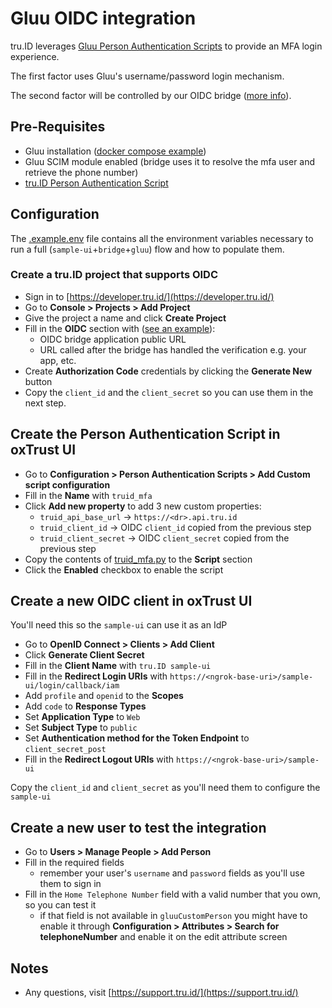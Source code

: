 # Gluu OIDC integration

tru.ID leverages [Gluu Person Authentication Scripts](https://gluu.org/docs/gluu-server/4.4/admin-guide/custom-script/#person-authentication)
to provide an MFA login experience.

The first factor uses Gluu's username/password login mechanism.

The second factor will be controlled by our OIDC bridge ([more info](../bridge/README.md)).

## Pre-Requisites

* Gluu installation ([docker compose example](https://gluu.org/docs/gluu-server/4.4/installation-guide/install-docker/))
* Gluu SCIM module enabled (bridge uses it to resolve the mfa user and retrieve the phone number)
* [tru.ID Person Authentication Script](./truid_mfa.py)

## Configuration

The [.example.env](./.example.env) file contains all the environment variables necessary to run a
full (`sample-ui`+`bridge`+`gluu`) flow and how to populate them.

### Create a tru.ID project that supports OIDC

- Sign in to [https://developer.tru.id/](https://developer.tru.id/)
- Go to **Console > Projects > Add Project**
- Give the project a name and click **Create Project**
- Fill in the **OIDC** section with ([see an example](../bridge/README.md)):
    - OIDC bridge application public URL
    - URL called after the bridge has handled the verification e.g. your app, etc.
- Create **Authorization Code** credentials by clicking the **Generate New** button
- Copy the `client_id` and the `client_secret` so you can use them in the next step.

## Create the Person Authentication Script in oxTrust UI

- Go to **Configuration > Person Authentication Scripts > Add Custom script configuration**
- Fill in the **Name** with `truid_mfa`
- Click **Add new property** to add 3 new custom properties:
    - `truid_api_base_url` -> `https://<dr>.api.tru.id`
    - `truid_client_id` -> OIDC `client_id` copied from the previous step
    - `truid_client_secret` -> OIDC `client_secret` copied from the previous step
- Copy the contents of [truid_mfa.py](./truid_mfa.py) to the **Script** section
- Click the **Enabled** checkbox to enable the script

## Create a new OIDC client in oxTrust UI

You'll need this so the `sample-ui` can use it as an IdP

* Go to **OpenID Connect > Clients > Add Client**
* Click **Generate Client Secret**
* Fill in the **Client Name** with `tru.ID sample-ui`
* Fill in the **Redirect Login URIs** with `https://<ngrok-base-uri>/sample-ui/login/callback/iam`
* Add `profile` and `openid` to the **Scopes**
* Add `code` to **Response Types**
* Set **Application Type** to `Web`
* Set **Subject Type** to `public`
* Set **Authentication method for the Token Endpoint** to `client_secret_post`
* Fill in the **Redirect Logout URIs** with `https://<ngrok-base-uri>/sample-ui`

Copy the `client_id` and `client_secret` as you'll need them to configure the `sample-ui`

## Create a new user to test the integration

- Go to **Users > Manage People > Add Person**
- Fill in the required fields
    - remember your user's `username` and `password` fields as you'll use them to sign in
- Fill in the `Home Telephone Number` field with a valid number that you own, so you can test it
    - if that field is not available in `gluuCustomPerson` you might have to enable it through **Configuration > Attributes > Search for telephoneNumber** and enable it on the edit attribute screen

## Notes

- Any questions, visit [https://support.tru.id/](https://support.tru.id/)
